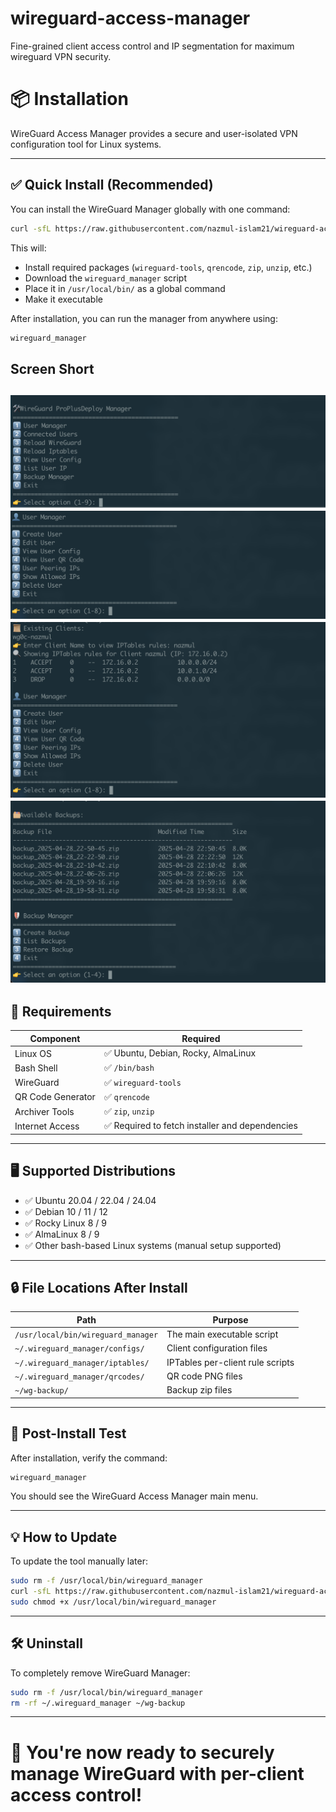 # wireguard-access-manager
Fine-grained client access control and IP segmentation for maximum wireguard VPN security.

# 📦 Installation

WireGuard Access Manager provides a secure and user-isolated VPN configuration tool for Linux systems.

---

## ✅ Quick Install (Recommended)

You can install the WireGuard Manager globally with one command:

```bash
curl -sfL https://raw.githubusercontent.com/nazmul-islam21/wireguard-access-manager/main/wg-nstall.sh | sh -s
```

This will:

- Install required packages (`wireguard-tools`, `qrencode`, `zip`, `unzip`, etc.)
- Download the `wireguard_manager` script
- Place it in `/usr/local/bin/` as a global command
- Make it executable

After installation, you can run the manager from anywhere using:

```bash
wireguard_manager
```
## Screen Short

![WireGuard Manager Main Menu](assets/1.png)
![WireGuard Manager Main Menu](assets/2.png)
![WireGuard Manager Main Menu](assets/3.png)
![WireGuard Manager Main Menu](assets/4.png)
---

## 🧱 Requirements

| Component          | Required                                     |
|--------------------|----------------------------------------------|
| Linux OS           | ✅ Ubuntu, Debian, Rocky, AlmaLinux           |
| Bash Shell         | ✅ `/bin/bash`                               |
| WireGuard          | ✅ `wireguard-tools`                         |
| QR Code Generator  | ✅ `qrencode`                                |
| Archiver Tools     | ✅ `zip`, `unzip`                            |
| Internet Access    | ✅ Required to fetch installer and dependencies |

---

## 🖥️ Supported Distributions

- ✅ Ubuntu 20.04 / 22.04 / 24.04
- ✅ Debian 10 / 11 / 12
- ✅ Rocky Linux 8 / 9
- ✅ AlmaLinux 8 / 9
- ✅ Other bash-based Linux systems (manual setup supported)

---

## 🔒 File Locations After Install

| Path                                | Purpose                          |
|-------------------------------------|----------------------------------|
| `/usr/local/bin/wireguard_manager`  | The main executable script       |
| `~/.wireguard_manager/configs/`     | Client configuration files       |
| `~/.wireguard_manager/iptables/`    | IPTables per-client rule scripts |
| `~/.wireguard_manager/qrcodes/`     | QR code PNG files                |
| `~/wg-backup/`                      | Backup zip files                 |

---

## 🧪 Post-Install Test

After installation, verify the command:

```bash
wireguard_manager
```



You should see the WireGuard Access Manager main menu.

---

## 💡 How to Update

To update the tool manually later:

```bash
sudo rm -f /usr/local/bin/wireguard_manager
curl -sfL https://raw.githubusercontent.com/nazmul-islam21/wireguard-access-manager/main/wireguard_manager.sh -o /usr/local/bin/wireguard_manager
sudo chmod +x /usr/local/bin/wireguard_manager
```

---

## 🛠 Uninstall

To completely remove WireGuard Manager:

```bash
sudo rm -f /usr/local/bin/wireguard_manager
rm -rf ~/.wireguard_manager ~/wg-backup
```

---

# 🚀 You're now ready to securely manage WireGuard with per-client access control!
